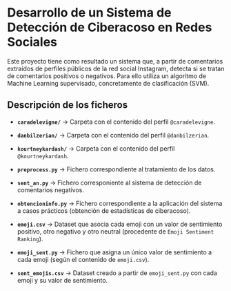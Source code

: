 # Desarrollo de un Sistema de Detección de Ciberacoso en Redes Sociales

Este proyecto tiene como resultado un sistema que, a partir de comentarios extraídos de perfiles públicos de la red social Instagram, detecta si se tratan de comentarios positivos o negativos. Para ello utiliza un algoritmo de Machine Learning supervisado, concretamente de clasificación (SVM).

## Descripción de los ficheros

- **`caradelevigne/`** -> Carpeta con el contenido del perfil `@caradelevigne`.
- **`danbilzerian/`** -> Carpeta con el contenido del perfil `@danbilzerian`.
- **`kourtneykardash/`** -> Carpeta con el contenido del perfil `@kourtneykardash`.

- **`preprocess.py`** -> Fichero correspondiente al tratamiento de los datos.

- **`sent_an.py`** -> Fichero corresponiente al sistema de detección de comentarios negativos.

- **`obtencioninfo.py`** -> Fichero correspondiente a la aplicación del sistema a casos prácticos (obtención de estadísticas de ciberacoso).

- **`emoji.csv`** -> Dataset que asocia cada emoji con un valor de sentimiento positivo, otro negativo y otro neutral (procedente de `Emoji Sentiment Ranking`).
- **`emoji_sent.py`** -> Fichero que asigna un único valor de sentimiento a cada emoji (según el contenido de `emoji.csv`).
- **`sent_emojis.csv`** -> Dataset creado a partir de `emoji_sent.py` con cada emoji y su valor de sentimiento.


